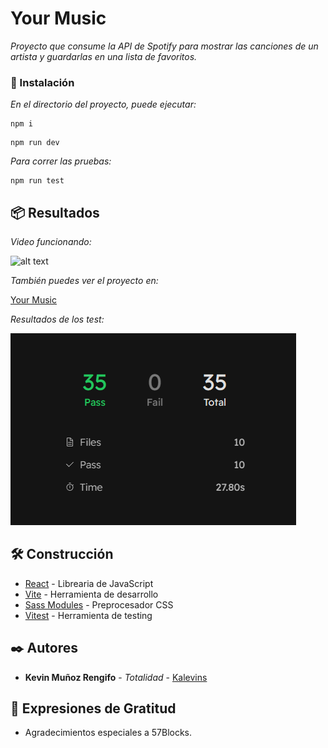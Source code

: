 # Your Music

_Proyecto que consume la API de Spotify para mostrar las canciones de un artista y guardarlas en una lista de favoritos._

### 🔧 Instalación

_En el directorio del proyecto, puede ejecutar:_

```
npm i
```
```
npm run dev
```

_Para correr las pruebas:_

```
npm run test
```

## 📦 Resultados

_Video funcionando:_

![alt text](/public/video.gif)

_También puedes ver el proyecto en:_

[Your Music](https://kalevins.github.io/your-music/)

_Resultados de los test:_

![alt text](/public/test.png)

## 🛠️ Construcción

* [React](https://reactjs.org/) - Librearia de JavaScript
* [Vite](https://vitejs.dev/) - Herramienta de desarrollo
* [Sass Modules](https://sass-lang.com/) - Preprocesador CSS
* [Vitest](https://vitest.dev/) - Herramienta de testing

## ✒️ Autores

* **Kevin Muñoz Rengifo** - *Totalidad* - [Kalevins](https://github.com/Kalevins)

## 🎁 Expresiones de Gratitud

* Agradecimientos especiales a 57Blocks.